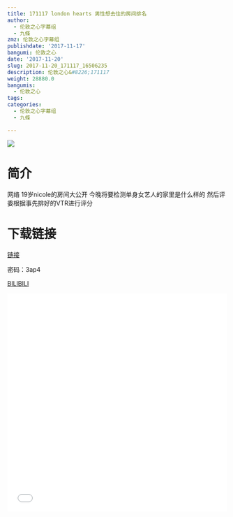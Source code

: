 ```yaml
---
title: 171117 london hearts 男性想去住的房间排名
author:
  - 伦敦之心字幕组
  - 九條
zmz: 伦敦之心字幕组
publishdate: '2017-11-17'
bangumi: 伦敦之心
date: '2017-11-20'
slug: 2017-11-20_171117_16506235
description: 伦敦之心&#8226;171117
weight: 28880.0
bangumis:
  - 伦敦之心
tags:
categories:
  - 伦敦之心字幕组
  - 九條

---
```

![](https://i.imgur.com/lLw9YLR.png)
# 简介  
网络
19岁nicole的房间大公开 今晚将要检测单身女艺人的家里是什么样的 然后评委根据事先排好的VTR进行评分

# 下载链接
<a href="http://pan.baidu.com/s/1gfPExhh" target="_blank">链接</a>

密码：3ap4


  [BILIBILI](https://www.bilibili.com/video/av16506235/)

<div class="vcontainer">  <iframe class="video" src="//www.bilibili.com/blackboard/player.html?aid=16506235" width="100%" height="500" frameborder="0" allowfullscreen="allowfullscreen"></iframe></div>
